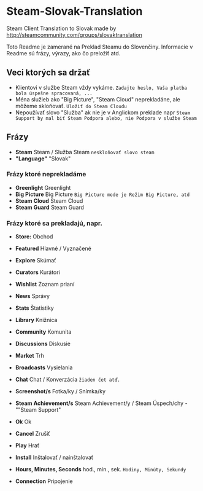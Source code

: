 # Steam-Slovak-Translation
Steam Client Translation to Slovak made by http://steamcommunity.com/groups/slovaktranslation

Toto Readme je zamerané na Preklad Steamu do Slovenčiny. Informacie v Readme sú frázy, výrazy, ako čo preložiť atd.

## Veci ktorých sa držať
- Klientovi v službe Steam vždy vykáme. `Zadajte heslo, Vaša platba bola úspešne spracovaná, ...`
- Ména služieb ako "Big Picture", "Steam Cloud" neprekladáne, ale môžeme skloňovať. `Uložiť do Steam Cloudu`
- Nepoužívať slovo "Služba" ak nie je v Anglickom preklade napr `Steam Support by mal biť Steam Podpora alebo, nie Podpora v službe Steam`

## Frázy
- **Steam** Steam / Služba Steam `neskloňovať slovo steam`
- **"Language"** "Slovak"

### Frázy ktoré neprekladáme
- **Greenlight** Greenlight
- **Big Picture** Big Picture `Big Picture mode je Režim Big Picture, atd`
- **Steam Cloud** Steam Cloud
- **Steam Guard** Steam Guard

### Frázy ktoré sa prekladajú, napr.
- **Store:** Obchod
 - **Featured** Hlavné / Vyznačené
 - **Explore** Skúmať
 - **Curators** Kurátori
 - **Wishlist** Zoznam prianí
 - **News** Správy
 - **Stats** Štatistiky
- **Library** Knižnica
- **Community** Komunita
 - **Discussions** Diskusie
 - **Market** Trh
 - **Broadcasts** Vysielania
 
- **Chat** Chat / Konverzácia `žiaden čet atď.`
- **Screenshot/s** Fotka/ky / Snímka/ky
- **Steam Achievement/s** Steam Achievement/y / Steam Úspech/chy
-""Steam Support" 

- **Ok** Ok
- **Cancel** Zrušiť
- **Play** Hrať
- **Install** Inštalovať / nainštalovať
- **Hours, Minutes, Seconds** hod., min., sek. `Hodiny, Minúty, Sekundy`
- **Connection** Pripojenie
